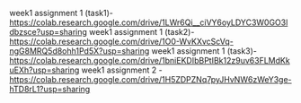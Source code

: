 week1 assignment 1 (task1)-https://colab.research.google.com/drive/1LWr6Qi__ciVY6oyLDYC3W0GO3ldbzsce?usp=sharing
week1 assignment 1 (task2)-https://colab.research.google.com/drive/1O0-WvKXvcScVq-ngG8MRQ5d8ohh1Pd5X?usp=sharing
week1 assignment 1 (task3)-https://colab.research.google.com/drive/1bniEKDIbBPtIBk12z9uv63FLMdKkuEXh?usp=sharing
week1 assignment 2 -https://colab.research.google.com/drive/1H5ZDPZNq7pyJHvNW6zWeY3ge-hTD8rL1?usp=sharing
